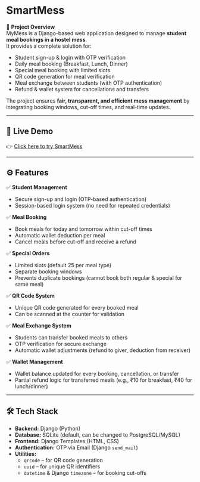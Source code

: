 # SmartMess

📌 **Project Overview**  
MyMess is a Django-based web application designed to manage **student meal bookings in a hostel mess**.  
It provides a complete solution for:  

- Student sign-up & login with OTP verification  
- Daily meal booking (Breakfast, Lunch, Dinner)  
- Special meal booking with limited slots  
- QR code generation for meal verification  
- Meal exchange between students (with OTP authentication)  
- Refund & wallet system for cancellations and transfers  

The project ensures **fair, transparent, and efficient mess management** by integrating booking windows, cut-off times, and real-time updates.  

---

## 🚀 Live Demo  

👉 [Click here to try SmartMess](https://smartmess-98lu.onrender.com/)  

---

## ⚙️ Features  

✅ **Student Management**  
- Secure sign-up and login (OTP-based authentication)  
- Session-based login system (no need for repeated credentials)  

✅ **Meal Booking**  
- Book meals for today and tomorrow within cut-off times  
- Automatic wallet deduction per meal  
- Cancel meals before cut-off and receive a refund  

✅ **Special Orders**  
- Limited slots (default 25 per meal type)  
- Separate booking windows  
- Prevents duplicate bookings (cannot book both regular & special for same meal)  

✅ **QR Code System**  
- Unique QR code generated for every booked meal  
- Can be scanned at the counter for validation  

✅ **Meal Exchange System**  
- Students can transfer booked meals to others  
- OTP verification for secure exchange  
- Automatic wallet adjustments (refund to giver, deduction from receiver)  

✅ **Wallet Management**  
- Wallet balance updated for every booking, cancellation, or transfer  
- Partial refund logic for transferred meals (e.g., ₹10 for breakfast, ₹40 for lunch/dinner)  

---

## 🛠️ Tech Stack  

- **Backend:** Django (Python)  
- **Database:** SQLite (default, can be changed to PostgreSQL/MySQL)  
- **Frontend:** Django Templates (HTML, CSS)  
- **Authentication:** OTP via Email (Django `send_mail`)  
- **Utilities:**  
  - `qrcode` – for QR code generation  
  - `uuid` – for unique QR identifiers  
  - `datetime` & Django `timezone` – for booking cut-offs  
